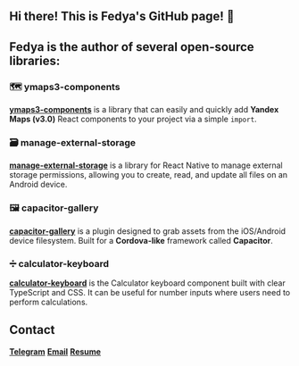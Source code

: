 ## Hi there! This is Fedya's GitHub page! 👋

## Fedya is the author of several open-source libraries:

### 🗺️ ymaps3-components
[**ymaps3-components**](https://www.npmjs.com/package/ymap3-components) is a library that can easily and quickly add **Yandex Maps (v3.0)** React components to your project via a simple `import`.

### 🗃️ manage-external-storage
[**manage-external-storage**](https://www.npmjs.com/package/manage-external-storage) is a library for React Native to manage external storage permissions, allowing you to create, read, and update all files on an Android device.

### 🖼️ capacitor-gallery
[**capacitor-gallery**](https://www.npmjs.com/package/capacitor-gallery) is a plugin designed to grab assets from the iOS/Android device filesystem. Built for a **Cordova-like** framework called **Capacitor**.

### ➗ calculator-keyboard
[**calculator-keyboard**](https://www.npmjs.com/package/calculator-keyboard) is the Calculator keyboard component built with clear TypeScript and CSS. It can be useful for number inputs where users need to perform calculations.

## Contact
[**Telegram**](https://t.me/Fedechka)
[**Email**](mailto:bragin.fedor96@gmail.com)
[**Resume**](https://bragin-f.notion.site/Bragin-Fedor-9496507c13254bd4b4ff5411a2e2cd70)
